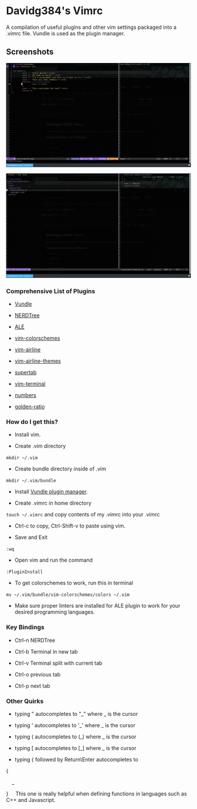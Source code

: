 # Davidg384's Vimrc

A compilation of useful plugins and other vim settings packaged into a .vimrc file. Vundle is used as the plugin manager.

## Screenshots
![All Text](/Screenshot/1.png?raw=true)

![All Text](/Screenshot/2.png?raw=true)

### Comprehensive List of Plugins

* [Vundle](https://github.com/VundleVim/Vundle.vim)

* [NERDTree](https://github.com/scrooloose/nerdtree)

* [ALE](https://github.com/w0rp/ale)

* [vim-colorschemes](https://github.com/flazz/vim-colorschemes)

* [vim-airline](https://github.com/vim-airline/vim-airline)

* [vim-airline-themes](https://github.com/vim-airline/vim-airline-themes)

* [supertab](https://github.com/ervandew/supertab)

* [vim-terminal](https://github.com/tc50cal/vim-terminal)

* [numbers](https://github.com/myusuf3/numbers.vim)

* [golden-ratio](https://github.com/roman/golden-ratio)

### How do I get this?

* Install vim.

* Create .vim directory

`mkdir ~/.vim`

* Create bundle directory inside of .vim

`mkdir ~/.vim/bundle`

* Install [Vundle plugin manager](https://github.com/VundleVim/Vundle.vim).

* Create .vimrc in home directory 

`touch ~/.vimrc` and copy contents of my .vimrc into your .vimrc

* Ctrl-c to copy, Ctrl-Shift-v to paste using vim.

* Save and Exit

`:wq`

* Open vim and run the command

`:PluginInstall`

* To get colorschemes to work, run this in terminal

`mv ~/.vim/bundle/vim-colorschemes/colors ~/.vim`

* Make sure proper linters are installed for ALE plugin to work for your desired programming languages.

### Key Bindings

* Ctrl-n NERDTree

* Ctrl-b Terminal in new tab

* Ctrl-v Terminal split with current tab

* Ctrl-o previous tab

* Ctrl-p next tab

### Other Quirks

* typing " autocompletes to "_" where _ is the cursor

* typing ' autocompletes to '_' where _ is the cursor

* typing ( autocompletes to (_) where _ is the cursor

* typing [ autocompletes to [_] where _ is the cursor

* typing { followed by Return\Enter autocompletes to 

{
 
&nbsp;&nbsp;&nbsp;&nbsp;_

} &nbsp;&nbsp;&nbsp;&nbsp;This one is really helpful when defining functions in languages such as C++ and Javascript.
